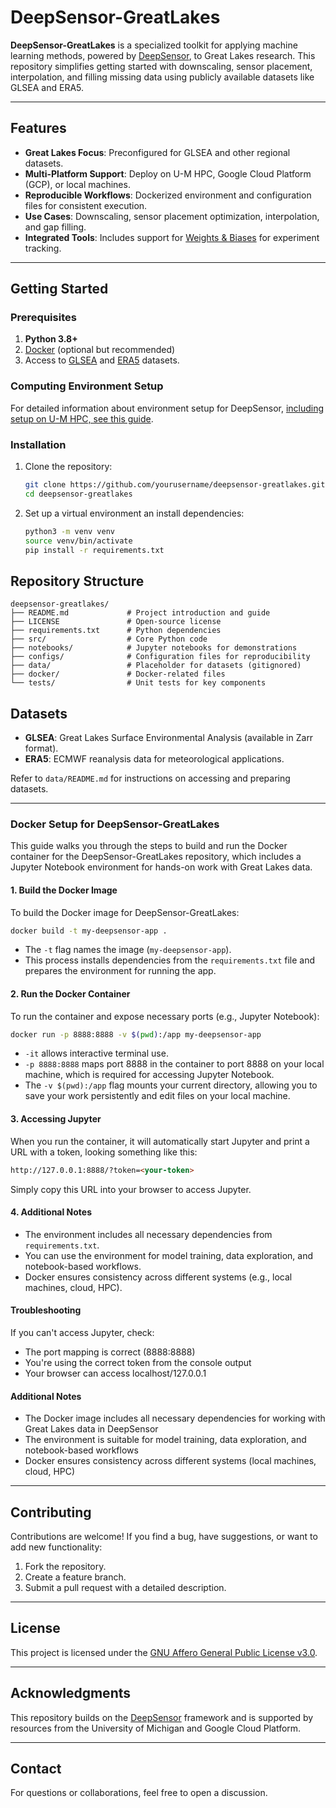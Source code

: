 # DeepSensor-GreatLakes  

**DeepSensor-GreatLakes** is a specialized toolkit for applying machine learning methods, powered by [DeepSensor](https://deepsensor.readthedocs.io/), to Great Lakes research. This repository simplifies getting started with downscaling, sensor placement, interpolation, and filling missing data using publicly available datasets like GLSEA and ERA5.  

---

## Features  
- **Great Lakes Focus**: Preconfigured for GLSEA and other regional datasets.  
- **Multi-Platform Support**: Deploy on U-M HPC, Google Cloud Platform (GCP), or local machines.  
- **Reproducible Workflows**: Dockerized environment and configuration files for consistent execution.  
- **Use Cases**: Downscaling, sensor placement optimization, interpolation, and gap filling.  
- **Integrated Tools**: Includes support for [Weights & Biases](https://wandb.ai) for experiment tracking.  

---

## Getting Started  

### Prerequisites  
1. **Python 3.8+**  
2. [Docker](https://www.docker.com/get-started) (optional but recommended)  
3. Access to [GLSEA](https://www.glerl.noaa.gov/data/) and [ERA5](https://cds.climate.copernicus.eu/) datasets.  

### Computing Environment Setup
For detailed information about environment setup for DeepSensor, [including setup on U-M HPC, see this guide](ENVIRONMENT_SETUP.md).

### Installation  
1. Clone the repository:  
   ```bash  
   git clone https://github.com/yourusername/deepsensor-greatlakes.git  
   cd deepsensor-greatlakes  
   ```
2. Set up a virtual environment an install dependencies:
   ```bash
   python3 -m venv venv  
   source venv/bin/activate  
   pip install -r requirements.txt  
   ```
## Repository Structure

```
deepsensor-greatlakes/  
├── README.md             # Project introduction and guide  
├── LICENSE               # Open-source license  
├── requirements.txt      # Python dependencies  
├── src/                  # Core Python code  
├── notebooks/            # Jupyter notebooks for demonstrations  
├── configs/              # Configuration files for reproducibility  
├── data/                 # Placeholder for datasets (gitignored)  
├── docker/               # Docker-related files  
└── tests/                # Unit tests for key components 
```

## Datasets  
- **GLSEA**: Great Lakes Surface Environmental Analysis (available in Zarr format).  
- **ERA5**: ECMWF reanalysis data for meteorological applications.  

Refer to `data/README.md` for instructions on accessing and preparing datasets.  

---

### Docker Setup for DeepSensor-GreatLakes

This guide walks you through the steps to build and run the Docker container for the DeepSensor-GreatLakes repository, which includes a Jupyter Notebook environment for hands-on work with Great Lakes data.

#### **1. Build the Docker Image**

To build the Docker image for DeepSensor-GreatLakes:

```bash
docker build -t my-deepsensor-app .
```

* The `-t` flag names the image (`my-deepsensor-app`).
* This process installs dependencies from the `requirements.txt` file and prepares the environment for running the app.

#### **2. Run the Docker Container**

To run the container and expose necessary ports (e.g., Jupyter Notebook):

```bash
docker run -p 8888:8888 -v $(pwd):/app my-deepsensor-app
```

* `-it` allows interactive terminal use.
* `-p 8888:8888` maps port 8888 in the container to port 8888 on your local machine, which is required for accessing Jupyter Notebook.
* The `-v $(pwd):/app` flag mounts your current directory, allowing you to save your work persistently and edit files on your local machine.

#### **3. Accessing Jupyter**

When you run the container, it will automatically start Jupyter and print a URL with a token, looking something like this:

```html
http://127.0.0.1:8888/?token=<your-token>
```

Simply copy this URL into your browser to access Jupyter.

#### **4. Additional Notes**
* The environment includes all necessary dependencies from `requirements.txt`.
* You can use the environment for model training, data exploration, and notebook-based workflows.
* Docker ensures consistency across different systems (e.g., local machines, cloud, HPC).

#### Troubleshooting

If you can't access Jupyter, check:
* The port mapping is correct (8888:8888)
* You're using the correct token from the console output
* Your browser can access localhost/127.0.0.1

#### Additional Notes
* The Docker image includes all necessary dependencies for working with Great Lakes data in DeepSensor
* The environment is suitable for model training, data exploration, and notebook-based workflows
* Docker ensures consistency across different systems (local machines, cloud, HPC)

---

## Contributing  
Contributions are welcome! If you find a bug, have suggestions, or want to add new functionality:  
1. Fork the repository.  
2. Create a feature branch.  
3. Submit a pull request with a detailed description.  

---

## License  
This project is licensed under the [GNU Affero General Public License v3.0](LICENSE).  
 
---

## Acknowledgments  
This repository builds on the [DeepSensor](https://github.com/willirath/deepsensor) framework and is supported by resources from the University of Michigan and Google Cloud Platform.  

---

## Contact  
For questions or collaborations, feel free to open a discussion.  


